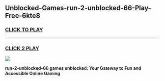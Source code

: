 
## Unblocked-Games-run-2-unblocked-66-Play-Free-6kte8
<h3>
<a href="https://premium76.site?title=run-2-unblocked-66&ref=19M">CLICK TO PLAY</a></h3>
<hr>

<h3>
<a href="https://premium76.site?title=run-2-unblocked-66&ref=19M">CLICK 2 PLAY</a>
  
</h3>

<a href="https://premium76.site?title=run-2-unblocked-66&ref=19M"><img src="https://clearcache.store/games.png"></a>


**run-2-unblocked-66 games unblocked: Your Gateway to Fun and Accessible Online Gaming**
